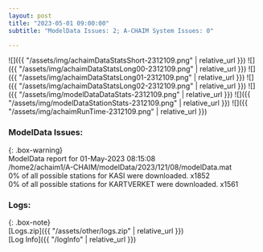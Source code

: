```yaml
---
layout: post
title: "2023-05-01 09:00:00"
subtitle: "ModelData Issues: 2; A-CHAIM System Issues: 0"

---
```


![]({{ "/assets/img/achaimDataStatsShort-2312109.png" | relative_url }})
![]({{ "/assets/img/achaimDataStatsLong00-2312109.png" | relative_url }})
![]({{ "/assets/img/achaimDataStatsLong01-2312109.png" | relative_url }})
![]({{ "/assets/img/achaimDataStatsLong02-2312109.png" | relative_url }})
![]({{ "/assets/img/modelDataDataStats-2312109.png" | relative_url }})
![]({{ "/assets/img/modelDataStationStats-2312109.png" | relative_url }})
![]({{ "/assets/img/achaimRunTime-2312109.png" | relative_url }})


### ModelData Issues:  
  
{: .box-warning}  
 ModelData report for 01-May-2023 08:15:08   
 /home2/achaim1/A-CHAIM/modelData/2023/121/08/modelData.mat   
 0% of all possible stations for KASI were downloaded. x1852   
 0% of all possible stations for KARTVERKET were downloaded. x1561   
  


### Logs:  
  
{: .box-note}  
[Logs.zip]({{ "/assets/other/logs.zip" | relative_url }})  
[Log Info]({{ "/logInfo" | relative_url }})  
